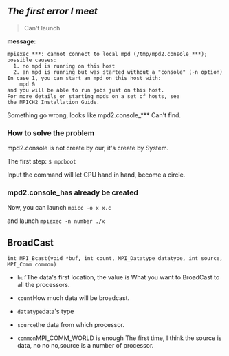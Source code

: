 ## ***The first error I meet***

> Can't launch

**message:**

```shell
mpiexec_***: cannot connect to local mpd (/tmp/mpd2.console_***); possible causes:
  1. no mpd is running on this host
  2. an mpd is running but was started without a "console" (-n option)
In case 1, you can start an mpd on this host with:
    mpd &
and you will be able to run jobs just on this host.
For more details on starting mpds on a set of hosts, see
the MPICH2 Installation Guide.
```

Something go wrong, looks like mpd2.console_*** Can't find.

### **How to solve the problem**

mpd2.console is not create by our, it's create by System.

The first step: `$ mpdboot`

Input the command will let CPU hand in hand, become a circle.

### **mpd2.console_has already be created**

Now, you can launch `mpicc -o x x.c`

and launch `mpiexec -n number ./x`

## BroadCast

`int MPI_Bcast(void *buf, int count, MPI_Datatype datatype, int source, MPI_Comm common)`
  * `buf`The data's first location, the value is What you want to BroadCast to all the processors.

  * `count`How much data will be broadcast.

  * `datatype`data's type

  * `source`the data from which processor.

  * `common`MPI_COMM_WORLD is enough
<text>The first time, I think the source is data, no no no,source is a number of processor.</text>
